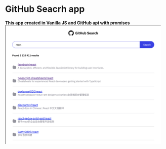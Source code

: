 
# GitHub Seacrh app
**This app created in Vanilla JS and GitHub api with promises**
![IMG](/screenshot.png)
